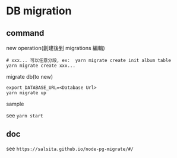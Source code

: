 # DB migration

## command

new operation(創建後到 migrations 編輯)

```
# xxx... 可以任意分段, ex:  yarn migrate create init album table
yarn migrate create xxx...
```

migrate db(to new)

```
export DATABASE_URL=<Database Url>
yarn migrate up
```

sample

see `yarn start`

## doc

see `https://salsita.github.io/node-pg-migrate/#/`
